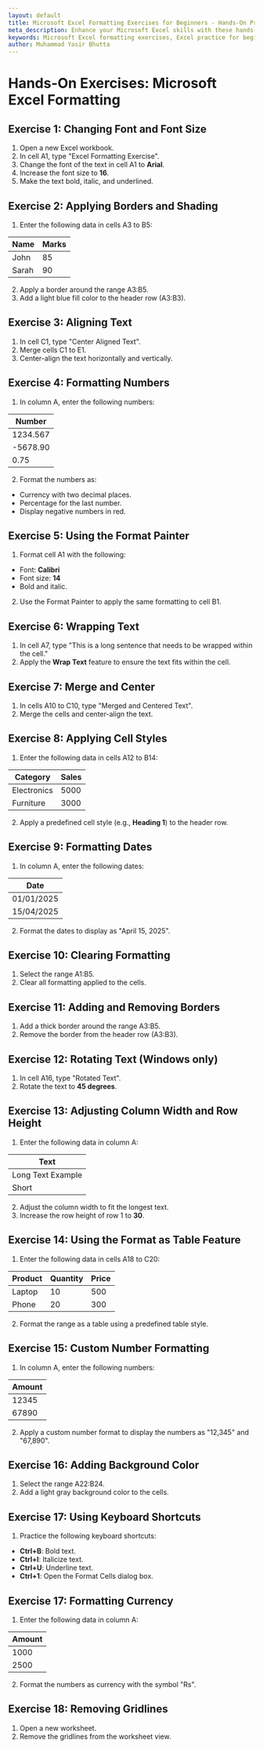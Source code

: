 ```yaml
---
layout: default
title: Microsoft Excel Formatting Exercises for Beginners - Hands-On Practice  
meta_description: Enhance your Microsoft Excel skills with these hands-on formatting exercises. Learn to apply borders, shading, alignment, number formatting, and more. Perfect for beginners to master Excel basics.  
keywords: Microsoft Excel formatting exercises, Excel practice for beginners, Excel hands-on exercises, Excel formatting tips, Excel borders and shading, Excel alignment options, Excel number formatting, Excel beginner guide, Excel worksheet practice, Excel skills improvement
author: Muhammad Yasir Bhutta
---
```


# Hands-On Exercises: Microsoft Excel Formatting

## Exercise 1: Changing Font and Font Size
1. Open a new Excel workbook.
2. In cell A1, type "Excel Formatting Exercise".
3. Change the font of the text in cell A1 to **Arial**.
4. Increase the font size to **16**.
5. Make the text bold, italic, and underlined.

## Exercise 2: Applying Borders and Shading
1. Enter the following data in cells A3 to B5:

| Name  | Marks |
|-------|-------|
| John  | 85    |
| Sarah | 90    |

2. Apply a border around the range A3:B5.
3. Add a light blue fill color to the header row (A3:B3).

## Exercise 3: Aligning Text
1. In cell C1, type "Center Aligned Text".
2. Merge cells C1 to E1.
3. Center-align the text horizontally and vertically.

## Exercise 4: Formatting Numbers
1. In column A, enter the following numbers:

| Number    |
|-----------|
| 1234.567  |
| -5678.90  |
| 0.75      |

2. Format the numbers as:
- Currency with two decimal places.
- Percentage for the last number.
- Display negative numbers in red.

## Exercise 5: Using the Format Painter
1. Format cell A1 with the following:
- Font: **Calibri**
- Font size: **14**
- Bold and italic.
2. Use the Format Painter to apply the same formatting to cell B1.

## Exercise 6: Wrapping Text
1. In cell A7, type "This is a long sentence that needs to be wrapped within the cell."
2. Apply the **Wrap Text** feature to ensure the text fits within the cell.

## Exercise 7: Merge and Center
1. In cells A10 to C10, type "Merged and Centered Text".
2. Merge the cells and center-align the text.

## Exercise 8: Applying Cell Styles
1. Enter the following data in cells A12 to B14:

| Category     | Sales |
|--------------|-------|
| Electronics  | 5000  |
| Furniture    | 3000  |

2. Apply a predefined cell style (e.g., **Heading 1**) to the header row.

## Exercise 9: Formatting Dates
1. In column A, enter the following dates:

| Date       |
|------------|
| 01/01/2025 |
| 15/04/2025 |

2. Format the dates to display as "April 15, 2025".

## Exercise 10: Clearing Formatting
1. Select the range A1:B5.
2. Clear all formatting applied to the cells.

## Exercise 11: Adding and Removing Borders
1. Add a thick border around the range A3:B5.
2. Remove the border from the header row (A3:B3).

## Exercise 12: Rotating Text (Windows only)
1. In cell A16, type "Rotated Text".
2. Rotate the text to **45 degrees**.

## Exercise 13: Adjusting Column Width and Row Height
1. Enter the following data in column A:

| Text               |
|---------------------|
| Long Text Example  |
| Short              |

2. Adjust the column width to fit the longest text.
3. Increase the row height of row 1 to **30**.

## Exercise 14: Using the Format as Table Feature
1. Enter the following data in cells A18 to C20:

| Product | Quantity | Price |
|---------|----------|-------|
| Laptop  | 10       | 500   |
| Phone   | 20       | 300   |

2. Format the range as a table using a predefined table style.

## Exercise 15: Custom Number Formatting
1. In column A, enter the following numbers:

| Amount  |
|---------|
| 12345   |
| 67890   |

2. Apply a custom number format to display the numbers as "12,345" and "67,890".

## Exercise 16: Adding Background Color
1. Select the range A22:B24.
2. Add a light gray background color to the cells.

## Exercise 17: Using Keyboard Shortcuts
1. Practice the following keyboard shortcuts:
- **Ctrl+B**: Bold text.
- **Ctrl+I**: Italicize text.
- **Ctrl+U**: Underline text.
- **Ctrl+1**: Open the Format Cells dialog box.

## Exercise 17: Formatting Currency
1. Enter the following data in column A:

| Amount |
|--------|
| 1000   |
| 2500   |

2. Format the numbers as currency with the symbol "Rs".

## Exercise 18: Removing Gridlines
1. Open a new worksheet.
2. Remove the gridlines from the worksheet view.



